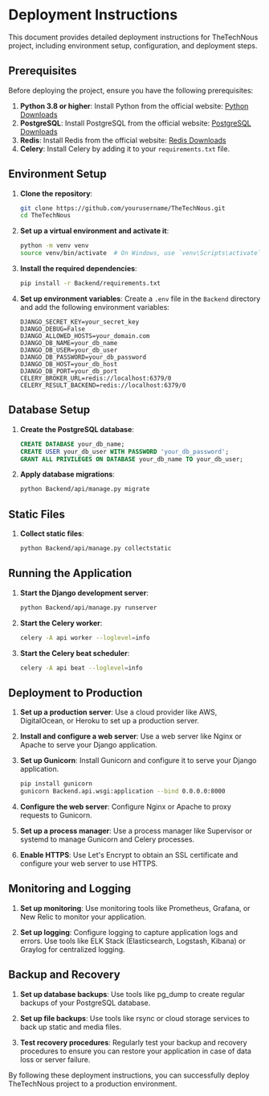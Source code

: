 # Deployment Instructions

This document provides detailed deployment instructions for TheTechNous project, including environment setup, configuration, and deployment steps.

## Prerequisites

Before deploying the project, ensure you have the following prerequisites:

1. **Python 3.8 or higher**: Install Python from the official website: [Python Downloads](https://www.python.org/downloads/)
2. **PostgreSQL**: Install PostgreSQL from the official website: [PostgreSQL Downloads](https://www.postgresql.org/download/)
3. **Redis**: Install Redis from the official website: [Redis Downloads](https://redis.io/download)
4. **Celery**: Install Celery by adding it to your `requirements.txt` file.

## Environment Setup

1. **Clone the repository**:
   ```bash
   git clone https://github.com/yourusername/TheTechNous.git
   cd TheTechNous
   ```

2. **Set up a virtual environment and activate it**:
   ```bash
   python -m venv venv
   source venv/bin/activate  # On Windows, use `venv\Scripts\activate`
   ```

3. **Install the required dependencies**:
   ```bash
   pip install -r Backend/requirements.txt
   ```

4. **Set up environment variables**:
   Create a `.env` file in the `Backend` directory and add the following environment variables:
   ```env
   DJANGO_SECRET_KEY=your_secret_key
   DJANGO_DEBUG=False
   DJANGO_ALLOWED_HOSTS=your_domain.com
   DJANGO_DB_NAME=your_db_name
   DJANGO_DB_USER=your_db_user
   DJANGO_DB_PASSWORD=your_db_password
   DJANGO_DB_HOST=your_db_host
   DJANGO_DB_PORT=your_db_port
   CELERY_BROKER_URL=redis://localhost:6379/0
   CELERY_RESULT_BACKEND=redis://localhost:6379/0
   ```

## Database Setup

1. **Create the PostgreSQL database**:
   ```sql
   CREATE DATABASE your_db_name;
   CREATE USER your_db_user WITH PASSWORD 'your_db_password';
   GRANT ALL PRIVILEGES ON DATABASE your_db_name TO your_db_user;
   ```

2. **Apply database migrations**:
   ```bash
   python Backend/api/manage.py migrate
   ```

## Static Files

1. **Collect static files**:
   ```bash
   python Backend/api/manage.py collectstatic
   ```

## Running the Application

1. **Start the Django development server**:
   ```bash
   python Backend/api/manage.py runserver
   ```

2. **Start the Celery worker**:
   ```bash
   celery -A api worker --loglevel=info
   ```

3. **Start the Celery beat scheduler**:
   ```bash
   celery -A api beat --loglevel=info
   ```

## Deployment to Production

1. **Set up a production server**: Use a cloud provider like AWS, DigitalOcean, or Heroku to set up a production server.

2. **Install and configure a web server**: Use a web server like Nginx or Apache to serve your Django application.

3. **Set up Gunicorn**: Install Gunicorn and configure it to serve your Django application.
   ```bash
   pip install gunicorn
   gunicorn Backend.api.wsgi:application --bind 0.0.0.0:8000
   ```

4. **Configure the web server**: Configure Nginx or Apache to proxy requests to Gunicorn.

5. **Set up a process manager**: Use a process manager like Supervisor or systemd to manage Gunicorn and Celery processes.

6. **Enable HTTPS**: Use Let's Encrypt to obtain an SSL certificate and configure your web server to use HTTPS.

## Monitoring and Logging

1. **Set up monitoring**: Use monitoring tools like Prometheus, Grafana, or New Relic to monitor your application.

2. **Set up logging**: Configure logging to capture application logs and errors. Use tools like ELK Stack (Elasticsearch, Logstash, Kibana) or Graylog for centralized logging.

## Backup and Recovery

1. **Set up database backups**: Use tools like pg_dump to create regular backups of your PostgreSQL database.

2. **Set up file backups**: Use tools like rsync or cloud storage services to back up static and media files.

3. **Test recovery procedures**: Regularly test your backup and recovery procedures to ensure you can restore your application in case of data loss or server failure.

By following these deployment instructions, you can successfully deploy TheTechNous project to a production environment.

